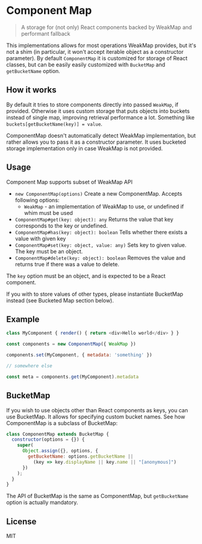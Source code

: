 # Component Map

> A storage for (not only) React components backed by WeakMap and performant fallback

This implementations allows for most operations WeakMap provides, but it's not a shim (in particular, it won't accept iterable object as a constructor parameter). By default `ComponentMap` it is customized for storage of React classes, but can be easily easily customized with `BucketMap` and `getBucketName` option.

## How it works

By default it tries to store components directly into passed `WeakMap`, if provided. Otherwise it uses custom storage that puts objects into buckets instead of single map, improving retrieval performance a lot. Something like `buckets[getBucketName(key)] = value`.

ComponentMap doesn't automatically detect WeakMap implementation, but rather allows you to pass it as a constructor parameter. It uses bucketed storage implementation only in case WeakMap is not provided.

## Usage

Component Map supports subset of WeakMap API

* `new ComponentMap(options)` Create a new ComponentMap. Accepts following options:
  * `WeakMap` - an implementation of WeakMap to use, or undefined if whim must be used
* `ComponentMap#get(key: object): any` Returns the value that key corresponds to the key or undefined.
* `ComponentMap#has(key: object): boolean` Tells whether there exists a value with given key
* `ComponentMap#set(key: object, value: any)` Sets key to given value. The key must be an object.
* `ComponentMap#delete(key: object): boolean` Removes the value and returns true if there was a value to delete.


The `key` option must be an object, and is expected to be a React component.

If you with to store values of other types, please instantiate BucketMap instead (see Bucketed Map section below).

## Example

```js
class MyComponent { render() { return <div>Hello world</div> } }

const components = new ComponentMap({ WeakMap })

components.set(MyComponent, { metadata: 'something' })

// somewhere else

const meta = components.get(MyComponent).metadata
```


## BucketMap

If you wish to use objects other than React components as keys, you can use BucketMap. It allows for specifying custom bucket names. See how ComponentMap is a subclass of BucketMap:

```js
class ComponentMap extends BucketMap {
  constructor(options = {}) {
    super(
      Object.assign({}, options, {
        getBucketName: options.getBucketName ||
          (key => key.displayName || key.name || "[anonymous]")
      })
    );
  }
}
```

The API of BucketMap is the same as ComponentMap, but `getBucketName` option is actually mandatory.

## License

MIT
